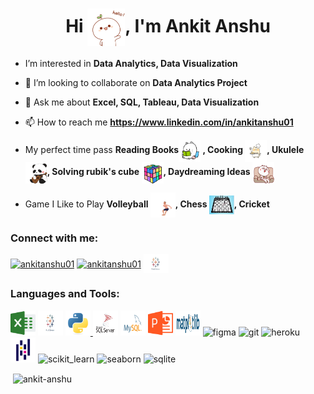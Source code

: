 <h1 align="center">Hi <a target="blank"><img align="center" src="https://github.com/Ankit-Anshu/Ankit-Anshu/blob/main/photo/budding-pop-cute.gif" alt="hi" height="60" width="60" /></a>, I'm Ankit Anshu</h1>


- I’m interested in **Data Analytics, Data Visualization**

- 👯 I’m looking to collaborate on **Data Analytics Project**

- 💬 Ask me about **Excel, SQL, Tableau, Data Visualization**

- 📫 How to reach me **https://www.linkedin.com/in/ankitanshu01**

- My perfect time pass   **Reading Books<a target="blank"><img align="center" src="https://github.com/Ankit-Anshu/Ankit-Anshu/blob/main/photo/animal-kitty.gif" height="35" width="35" /></a> , Cooking  <a target="blank"><img align="center" src="https://github.com/Ankit-Anshu/Ankit-Anshu/blob/main/photo/rabbit-blushed.gif" height="35" width="35" /></a>, Ukulele  <a target="blank"><img align="center" src="https://github.com/Ankit-Anshu/Ankit-Anshu/blob/main/photo/guitar-ukulele.gif" height="35" width="35" /></a>, Solving rubik's cube  <a target="blank"><img align="center" src="https://github.com/Ankit-Anshu/Ankit-Anshu/blob/main/photo/agenturleben-agencylife.gif" height="35" width="35" /></a>, Daydreaming Ideas  <a target="blank"><img align="center" src="https://github.com/Ankit-Anshu/Ankit-Anshu/blob/main/photo/cat-sofa.gif" height="35" width="35" /></a>**
- Game I Like to Play  **Volleyball  <a target="blank"><img align="center" src="https://github.com/Ankit-Anshu/Ankit-Anshu/blob/main/photo/sports-sportsmanias.gif" height="40" width="40" /></a>, Chess <a target="blank"><img align="center" src="https://github.com/Ankit-Anshu/Ankit-Anshu/blob/main/photo/chess-game.gif" height="30" width="40" /></a>, Cricket**

<h3 align="left">Connect with me:</h3>
<p align="left">
<a href="https://twitter.com/ankitanshu01" target="blank"><img align="center" src="https://raw.githubusercontent.com/rahuldkjain/github-profile-readme-generator/master/src/images/icons/Social/twitter.svg" alt="ankitanshu01" height="30" width="40" /></a>
<a href="https://linkedin.com/in/ankitanshu01" target="blank"><img align="center" src="https://raw.githubusercontent.com/rahuldkjain/github-profile-readme-generator/master/src/images/icons/Social/linked-in-alt.svg" alt="ankitanshu01" height="30" width="40" /></a>
 <a href="https://public.tableau.com/app/profile/ankitanshu" target="blank"><img align="center" src="https://github.com/Ankit-Anshu/Ankit-Anshu/blob/main/photo/download.jpg" alt="ankitanshu01" height="30" width="40" /></a>
</p>

<h3 align="left">Languages and Tools:</h3>
<p align="left"> 
  <a target="_blank" rel="noreferrer"> <img src="https://github.com/Ankit-Anshu/Ankit-Anshu/blob/main/photo/excel.png" alt="Excel" width="40" height="40"/> </a>
  <a target="_blank" rel="noreferrer"> <img src="https://github.com/Ankit-Anshu/Ankit-Anshu/blob/main/photo/download.jpg" alt="Tableau" width="40" height="40"/> </a>
  <a href="https://www.python.org" target="_blank" rel="noreferrer"> <img src="https://raw.githubusercontent.com/devicons/devicon/master/icons/python/python-original.svg" alt="python" width="40" height="40"/> </a>
    <a  target="_blank" rel="noreferrer"> <img src="https://github.com/Ankit-Anshu/Ankit-Anshu/blob/main/photo/microsoft-sql-server-logo.png" alt="mssql" width="40" height="40"/> </a>
  <a target="_blank" rel="noreferrer"> <img src="https://github.com/Ankit-Anshu/Ankit-Anshu/blob/main/photo/mysql_PNG35.png" alt="mysql" width="40" height="40"/> </a>
  <a target="_blank" rel="noreferrer"> <img src="https://github.com/Ankit-Anshu/Ankit-Anshu/blob/main/photo/powerpoint.png" alt="Powerpoint" width="40" height="40"/> </a>
  <a  target="_blank" rel="noreferrer"> <img src="https://github.com/Ankit-Anshu/Ankit-Anshu/blob/main/photo/matplotlib.png" alt="matplotlib" width="40" height="40"/> </a>
  <a  target="_blank" rel="noreferrer"> <img src="https://www.vectorlogo.zone/logos/figma/figma-icon.svg" alt="figma" width="40" height="40"/> </a>
  <a target="_blank" rel="noreferrer"> <img src="https://www.vectorlogo.zone/logos/git-scm/git-scm-icon.svg" alt="git" width="40" height="40"/> </a>
  <a target="_blank" rel="noreferrer"> <img src="https://www.vectorlogo.zone/logos/heroku/heroku-icon.svg" alt="heroku" width="40" height="40"/> </a>
  <a  target="_blank" rel="noreferrer"> <img src="https://raw.githubusercontent.com/devicons/devicon/2ae2a900d2f041da66e950e4d48052658d850630/icons/pandas/pandas-original.svg"              alt="pandas" width="40" height="40"/> </a>
  <a  target="_blank" rel="noreferrer"> <img src="https://upload.wikimedia.org/wikipedia/commons/0/05/Scikit_learn_logo_small.svg" alt="scikit_learn" width="40" height="40"/> </a>
  <a  target="_blank" rel="noreferrer"> <img src="https://seaborn.pydata.org/_images/logo-mark-lightbg.svg" alt="seaborn" width="40" height="40"/> </a>
  <a  target="_blank" rel="noreferrer"> <img src="https://www.vectorlogo.zone/logos/sqlite/sqlite-icon.svg" alt="sqlite" width="40" height="40"/> </a> </p>


<p>&nbsp;<img align="center" src="https://github-readme-stats.vercel.app/api/top-langs/?username=ankit-anshu&theme=blue-green" alt="ankit-anshu" /></p>


